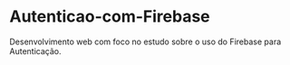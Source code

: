 # Autenticao-com-Firebase
Desenvolvimento web com foco no estudo sobre o uso do Firebase para Autenticação.
